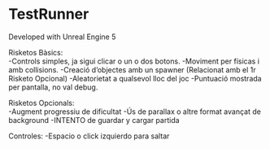 # TestRunner

Developed with Unreal Engine 5

Risketos Bàsics: 		
-Controls simples, ja sigui clicar o un o dos botons.
-Moviment per físicas i amb collisions.
-Creació d’objectes amb un spawner (Relacionat amb el 1r Risketo Opcional)
-Aleatorietat a qualsevol lloc del joc
-Puntuació mostrada per pantalla, no val debug.

Risketos Opcionals: 		
-Augment progressiu de dificultat
-Ús de parallax o altre format avançat de background
-INTENTO de guardar y cargar partida

Controles:
-Espacio o click izquierdo para saltar
